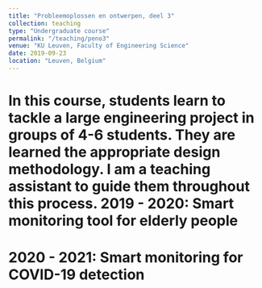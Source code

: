 ```yaml
---
title: "Probleemoplossen en ontwerpen, deel 3"
collection: teaching
type: "Undergraduate course"
permalink: "/teaching/peno3"
venue: "KU Leuven, Faculty of Engineering Science"
date: 2019-09-23
location: "Leuven, Belgium"
---
```


In this course, students learn to tackle a large engineering project in groups of 4-6 students. They are
learned the appropriate design methodology. I am a teaching assistant to guide them throughout this process.
2019 - 2020: Smart monitoring tool for elderly people
======

2020 - 2021: Smart monitoring for COVID-19 detection
======

